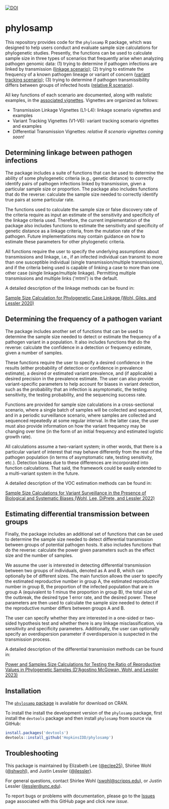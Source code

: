 <a href="https://zenodo.org/badge/latestdoi/266897409"><img src="https://zenodo.org/badge/266897409.svg" alt="DOI"></a>

# phylosamp

This repository provides code for the `phylosamp` R package, which was designed to help users conduct and evaluate sample size calculations for phylogenetic studies. Presently, the functions can be used to calculate sample size in three types of scenarios that frequently arise when analyzing pathogen genomic data: (1) trying to determine if pathogen infections are linked by transmission ([linkage scenario](#Determining-linkage-between-pathogen-infections)); (2) trying to estimate the frequency of a known pathogen lineage or variant of concern ([variant tracking scenario](#Determining-the-frequency-of-a-pathogen-VOC)); (3) trying to determine if pathogen transmissibility differs between groups of infected hosts ([relative R scenario](#Estimating-differential-transmission-between-groups)).

All key functions of each scenario are documented, along with realistic examples, in the [associated vignettes](https://hopkinsidd.github.io/phylosamp/index.html). Vignettes are organized as follows:

* Transmission Linkage Vignettes (L1-L4): linkage scenario vignettes and examples
* Variant Tracking Vignettes (V1-V6): variant tracking scenario vignettes and examples
* Differential Transmission Vignettes: _relative R scenario vignettes coming soon!_

## Determining linkage between pathogen infections

The package includes a suite of functions that can be used to determine the ability of some phylogenetic criteria (e.g., genetic distance) to correctly identify pairs of pathogen infections linked by transmission, given a particular sample size or proportion. The package also includes functions that do the reverse: calculate the sample size needed to correctly identify true pairs at some particular rate.

The functions used to calculate the sample size or false discovery rate of the criteria require as input an estimate of the sensitivity and specificity of the linkage criteria used. Therefore, the current implementation of the package also includes functions to estimate the sensitivity and specificity of genetic distance as a linkage criteria, from the mutation rate of the pathogen. Future implementations may contain guidance on how to estimate these parameters for other phylogenetic criteria. 

All functions require the user to specify the underlying assumptions about transmissions and linkage, i.e., if an infected individual can transmit to more than one susceptible individual (single transmission/multiple transmissions), and if the criteria being used is capable of linking a case to more than one other case (single linkage/multiple linkage). Permitting multiple transmissions and multiple links ('mtml') is the default.

A detailed description of the linkage methods can be found in:

[Sample Size Calculation for Phylogenetic Case Linkage (Wohl, Giles, and Lessler 2020)](https://doi.org/10.1371/journal.pcbi.1009182)

## Determining the frequency of a pathogen variant

The package includes another set of functions that can be used to determine the sample size needed to detect or estimate the frequency of a pathogen variant in a population. It also includes functions that do the reverse: calculate the confidence in a detection or frequency estimate, given a number of samples.

These functions require the user to specify a desired confidence in the results (either probability of detection or confidence in prevalence estimate), a desired or estimated variant prevalence, and (if applicable) a desired precision in the prevalence estimate. The user can also provide variant-specific parameters to help account for biases in variant detection, such as the probability that an infection is asymptomatic, the testing sensitivity, the testing probability, and the sequencing success rate.

Functions are provided for sample size calculations in a cross-sectional scenario, where a single batch of samples will be collected and sequenced, and in a periodic surveillance scenario, where samples are collected and sequenced repeatedly at some regular interval. In the latter case, the user must also provide information on how the variant frequency may be changing over time (in the form of an initial frequency and estimated logistic growth rate).

All calculations assume a two-variant system; in other words, that there is a particular variant of interest that may behave differently from the rest of the pathogen population (in terms of asymptomatic rate, testing sensitivity, etc.). Detection biases due to these differences are incorporated into function calculations. That said, the framework could be easily extended to a multi-variant system in the future.

A detailed description of the VOC estimation methods can be found in:

[Sample Size Calculations for Variant Surveillance in the Presence of Biological and Systematic Biases (Wohl, Lee, DiPrete, and Lessler 2022)](https://doi.org/10.1101/2021.12.30.21268453)

## Estimating differential transmission between groups

Finally, the package includes an additional set of functions that can be used to determine the sample size needed to detect differential transmission between groups of potential pathogen hosts. It also includes functions that do the reverse: calculate the power given parameters such as the effect size and the number of samples.

We assume the user is interested in detecting differential transmission between two groups of individuals, denoted as A and B, which can optionally be of different sizes. The main function allows the user to specify the estimated reproductive number in group A, the estimated reproductive number in group B, the proportion of the infected population that are in group A (equivalent to 1 minus the proportion in group B), the total size of the outbreak, the desired type 1 error rate, and the desired power. These parameters are then used to calculate the sample size needed to detect if the reproductive number differs between groups A and B.

The user can specify whether they are interested in a one-sided or two-sided hypothesis test and whether there is any linkage misclassification, via sensitivity and specificity parameters. Additionally, the user can optionally specify an overdispersion parameter if overdispersion is suspected in the transmission process.

A detailed description of the differential transmission methods can be found in:

[Power and Samples Size Calculations for Testing the Ratio of Reproductive Values in Phylogenetic Samples (D'Agostino McGowan, Wohl, and Lessler 2023)](https://doi.org/10.48550/arXiv.2305.12184)


## Installation

The [`phylosamp` package](https://cran.r-project.org/package=phylosamp) is available for download on CRAN.

To install the install the development version of the `phylosamp` package, first install the `devtools` package and then install `phylosamp` from source via GitHub:
```r
install.packages('devtools')
devtools::install_github('HopkinsIDD/phylosamp')
```

## Troubleshooting

This package is maintained by Elizabeth Lee ([@eclee25](https://github.com/eclee25)), Shirlee Wohl ([@shwohl](https://github.com/shwohl)), and Justin Lessler ([@jlessler](https://github.com/jlessler)).

For general questions, contact Shirlee Wohl (swohl@scripps.edu), or Justin Lessler (jlessler@unc.edu).

To report bugs or problems with documentation, please go to the [Issues](https://github.com/HopkinsIDD/phylosamp/issues) page associated with this GitHub page and click *new issue*.
